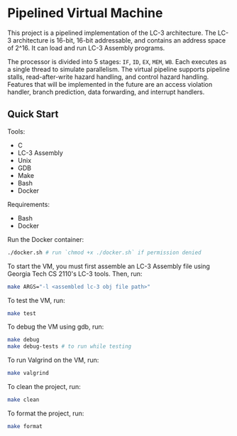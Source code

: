 # Pipelined Virtual Machine

This project is a pipelined implementation of the LC-3 architecture.
The LC-3 architecture is 16-bit, 16-bit addressable, and contains an address
space of 2^16. It can load and run LC-3 Assembly programs.

The processor is divided into 5 stages: `IF`, `ID`, `EX`, `MEM`, `WB`. Each
executes as a single thread to simulate parallelism. The virtual pipeline
supports pipeline stalls, read-after-write hazard handling, and control hazard
handling. Features that will be implemented in the future are an access
violation handler, branch prediction, data forwarding, and interrupt handlers.

## Quick Start

Tools:
- C
- LC-3 Assembly
- Unix
- GDB
- Make
- Bash
- Docker 

Requirements:
- Bash
- Docker

Run the Docker container:
```bash
./docker.sh # run `chmod +x ./docker.sh` if permission denied
```

To start the VM, you must first assemble an LC-3 Assembly file using Georgia Tech CS 2110's LC-3 tools. Then, run:
```bash
make ARGS="-l <assembled lc-3 obj file path>"
```

To test the VM, run:
```bash
make test
```

To debug the VM using gdb, run:
```bash
make debug 
make debug-tests # to run while testing
```

To run Valgrind on the VM, run:
```bash
make valgrind
```

To clean the project, run:
```bash
make clean 
```

To format the project, run:
```bash
make format 
```
